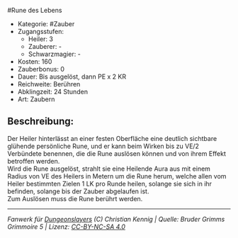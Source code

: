 #Rune des Lebens  
- Kategorie: #Zauber  
- Zugangsstufen:  
  - Heiler: 3  
  - Zauberer: -  
  - Schwarzmagier: -  
- Kosten: 160  
- Zauberbonus: 0  
- Dauer: Bis ausgelöst, dann PE x 2 KR  
- Reichweite: Berühren  
- Abklingzeit: 24 Stunden  
- Art: Zaubern     

## Beschreibung:
Der Heiler hinterlässt an einer festen Oberfläche eine deutlich sichtbare glühende persönliche Rune, und er kann beim Wirken bis zu VE/2 Verbündete benennen, die die Rune auslösen können und von ihrem Effekt betroffen werden.<br>Wird die Rune ausgelöst, strahlt sie eine Heilende Aura aus mit einem Radius von VE des Heilers in Metern um die Rune herum, welche allen vom Heiler bestimmten Zielen 1 LK pro Runde heilen, solange sie sich in ihr befinden, solange bis der Zauber abgelaufen ist.<br>Zum Auslösen muss die Rune berührt werden.


___
*Fanwerk für [Dungeonslayers](https://www.dungeonslayers.net/) (C) Christian Kennig | Quelle: Bruder Grimms Grimmoire 5 | Lizenz: [CC-BY-NC-SA 4.0](https://creativecommons.org/licenses/by-nc-sa/4.0/deed.de)*